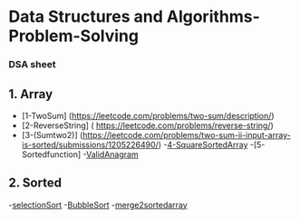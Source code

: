 # Data Structures and Algorithms-Problem-Solving

### DSA sheet 

## 1. Array
- [1-TwoSum]  (https://leetcode.com/problems/two-sum/description/)
- [2-ReverseString] ( https://leetcode.com/problems/reverse-string/)
- [3-(Sumtwo2)]   (https://leetcode.com/problems/two-sum-ii-input-array-is-sorted/submissions/1205226490/)
 -[4-SquareSortedArray](https://leetcode.com/problems/squares-of-a-sorted-array/)
 -[5-Sortedfunction]
 -[ValidAnagram](https://leetcode.com/problems/valid-anagram/submissions/1206322732/
)

## 2. Sorted 

-[selectionSort]()
-[BubbleSort]()
-[merge2sortedarray](https://leetcode.com/problems/merge-sorted-array/)